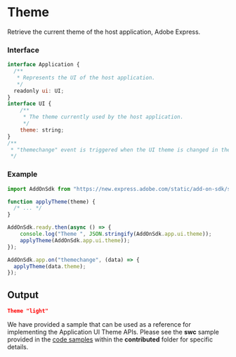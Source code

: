 # Theme
Retrieve the current theme of the host application, Adobe Express.

<CodeBlock slots="heading, code" repeat="3" languages="JavaScript" />

### Interface
```js
interface Application {
  /**
   * Represents the UI of the host application.
   */
  readonly ui: UI;
}
interface UI {
    /**
     * The theme currently used by the host application.
     */
    theme: string;
}
/**
 * "themechange" event is triggered when the UI theme is changed in the application.
 */
```
### Example

```js
import AddOnSdk from "https://new.express.adobe.com/static/add-on-sdk/sdk.js";

function applyTheme(theme) {
  /* ... */
}

AddOnSdk.ready.then(async () => {
    console.log("Theme ", JSON.stringify(AddOnSdk.app.ui.theme));
    applyTheme(AddOnSdk.app.ui.theme));
});

AddOnSdk.app.on("themechange", (data) => {
  applyTheme(data.theme);
});
```

## Output
```json
Theme "light"
```

<InlineAlert slots="text" variant="success"/>

We have provided a sample that can be used as a reference for implementing the Application UI Theme APIs. Please see the **swc** sample provided in the [code samples](guides/develop/samples) within the **contributed** folder for specific details.


